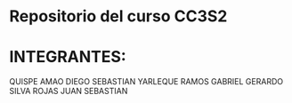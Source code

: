 # Repositorio del curso CC3S2
# INTEGRANTES:
QUISPE AMAO DIEGO SEBASTIAN
YARLEQUE RAMOS GABRIEL GERARDO
SILVA ROJAS JUAN SEBASTIAN

